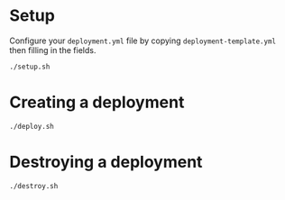 # Setup

Configure your `deployment.yml` file by copying
`deployment-template.yml` then filling in the fields.

```
./setup.sh
```

# Creating a deployment

```
./deploy.sh
```

# Destroying a deployment
```
./destroy.sh
```
